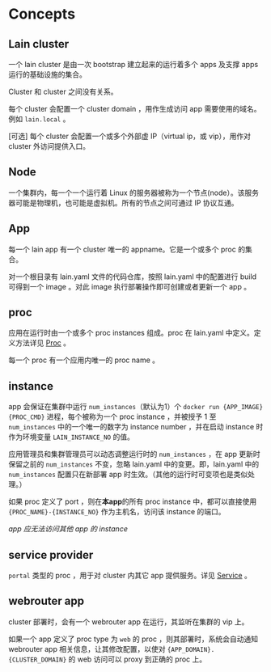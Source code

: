 # Concepts

## Lain cluster

一个 lain cluster 是由一次 bootstrap 建立起来的运行着多个 apps 及支撑 apps 运行的基础设施的集合。

Cluster 和 cluster 之间没有关系。

每个 cluster 会配置一个 cluster domain ，用作生成访问 app 需要使用的域名。例如 `lain.local` 。

[可选] 每个 cluster 会配置一个或多个外部虚 IP（virtual ip，或 vip），用作对 cluster 外访问提供入口。

## Node

一个集群内，每一个一个运行着 Linux 的服务器被称为一个节点(node）。该服务器可能是物理机，也可能是虚拟机。所有的节点之间可通过 IP 协议互通。

## App

每一个 lain app 有一个 cluster 唯一的 appname。它是一个或多个 proc 的集合。

对一个根目录有 lain.yaml 文件的代码仓库，按照 lain.yaml 中的配置进行 build 可得到一个 image 。对此 image 执行部署操作即可创建或者更新一个 app 。 

## proc

应用在运行时由一个或多个 proc instances 组成。proc 在 lain.yaml 中定义。定义方法详见 [Proc](proc.md) 。

每一个 proc 有一个应用内唯一的 proc name 。

## instance

app 会保证在集群中运行 `num_instances`（默认为1）个 `docker run {APP_IMAGE} {PROC_CMD}` 进程，每个被称为一个 proc instance ，并被授予 1 至 `num_instances` 中的一个唯一的数字为 instance number ，并在启动 instance 时作为环境变量 `LAIN_INSTANCE_NO` 的值。

应用管理员和集群管理员可以动态调整运行时的 `num_instances` ，在 app 更新时保留之前的 `num_instances` 不变，忽略 lain.yaml 中的变更。即，lain.yaml 中的 `num_instances` 配置只在新部署 app 时生效。（其他的运行时可变项也是类似处理。）

如果 proc 定义了 port ，则在**本app**的所有 proc instance 中，都可以直接使用 `{PROC_NAME}-{INSTANCE_NO}` 作为主机名，访问该 instance 的端口。

*app 应无法访问其他 app 的 instance*

## service provider

`portal` 类型的 proc ，用于对 cluster 内其它 app 提供服务。详见 [Service](service.md) 。

## webrouter app

cluster 部署时，会有一个 webrouter app 在运行，其监听在集群的 vip 上。

如果一个 app 定义了 proc type 为 `web` 的 proc ，则其部署时，系统会自动通知 webrouter app 相关信息，让其修改配置，以使对 `{APP_DOMAIN}.{CLUSTER_DOMAIN}` 的 web 访问可以 proxy 到正确的 proc 上。
